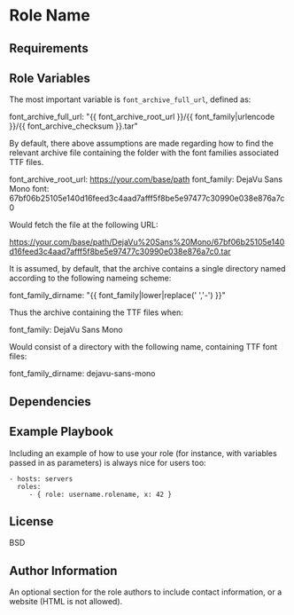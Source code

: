 Role Name
=========

Requirements
------------

Role Variables
--------------

The most important variable is `font_archive_full_url`, defined as:

  font_archive_full_url: "{{ font_archive_root_url }}/{{ font_family|urlencode }}/{{ font_archive_checksum }}.tar"

By default, there above assumptions are made regarding how to find the relevant archive file containing the folder with the font families associated TTF files.

  font_archive_root_url: https://your.com/base/path
  font_family: DejaVu Sans Mono
  font: 67bf06b25105e140d16feed3c4aad7afff5f8be5e97477c30990e038e876a7c0

Would fetch the file at the following URL:

  https://your.com/base/path/DejaVu%20Sans%20Mono/67bf06b25105e140d16feed3c4aad7afff5f8be5e97477c30990e038e876a7c0.tar

It is assumed, by default, that the archive contains a single directory named according to the following nameing scheme:

  font_family_dirname: "{{ font_family|lower|replace(' ','-')  }}"

Thus the archive containing the TTF files when: 

  font_family: DejaVu Sans Mono

Would consist of a directory with the following name, containing TTF font files:

  font_family_dirname: dejavu-sans-mono

Dependencies
------------


Example Playbook
----------------

Including an example of how to use your role (for instance, with variables passed in as parameters) is always nice for users too:

    - hosts: servers
      roles:
         - { role: username.rolename, x: 42 }

License
-------

BSD

Author Information
------------------

An optional section for the role authors to include contact information, or a website (HTML is not allowed).
